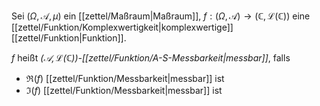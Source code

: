 Sei $(\Omega, \mathcal{A}, \mu)$ ein [[zettel/Maßraum|Maßraum]], $f: (\Omega, \mathcal{A}) \to (\mathbb{C}, \mathcal{L}(\mathbb{C}))$ eine [[zettel/Funktion/Komplexwertigkeit|komplexwertige]] [[zettel/Funktion|Funktion]].

$f$ heißt *$(\mathcal{A}, \mathcal{L}(\mathbb{C}))$-[[zettel/Funktion/A-S-Messbarkeit|messbar]]*, falls
- $\Re(f)$ [[zettel/Funktion/Messbarkeit|messbar]] ist
- $\Im(f)$ [[zettel/Funktion/Messbarkeit|messbar]] ist